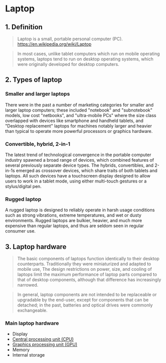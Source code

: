 # Laptop

## 1. Definition
> Laptop is a small, portable personal computer (PC). <https://en.wikipedia.org/wiki/Laptop>

> In most cases, unlike tablet computers which run on mobile operating systems, laptops tend to run on desktop operating systems, which were originally developed for desktop computers.

## 2. Types of laptop 

### Smaller and larger laptops
There were in the past a number of marketing categories for smaller and larger laptop computers; these included "notebook" and "subnotebook" models, low cost "netbooks", and "ultra-mobile PCs" where the size class overlapped with devices like smartphone and handheld tablets, and "Desktop replacement" laptops for machines notably larger and heavier than typical to operate more powerful processors or graphics hardware.

### Convertible, hybrid, 2-in-1
The latest trend of technological convergence in the portable computer industry spawned a broad range of devices, which combined features of several previously separate device types. The hybrids, convertibles, and 2-in-1s emerged as crossover devices, which share traits of both tablets and laptops. All such devices have a touchscreen display designed to allow users to work in a tablet mode, using either multi-touch gestures or a stylus/digital pen.

### Rugged laptop
A rugged laptop is designed to reliably operate in harsh usage conditions such as strong vibrations, extreme temperatures, and wet or dusty environments. Rugged laptops are bulkier, heavier, and much more expensive than regular laptops, and thus are seldom seen in regular consumer use.

## 3. Laptop hardware
> The basic components of laptops function identically to their desktop counterparts. Traditionally they were miniaturized and adapted to mobile use, The design restrictions on power, size, and cooling of laptops limit the maximum performance of laptop parts compared to that of desktop components, although that difference has increasingly narrowed.

> In general, laptop components are not intended to be replaceable or upgradable by the end-user, except for components that can be detached; in the past, batteries and optical drives were commonly exchangeable.

### Main laptop hardware
* Display
* [Central processing unit (CPU)](https://en.wikipedia.org/wiki/Central_processing_unit)
* [Graphics processing unit (GPU)](https://en.wikipedia.org/wiki/Graphics_processing_unit#External_GPU_(eGPU))
* Memory
* Internal storage
